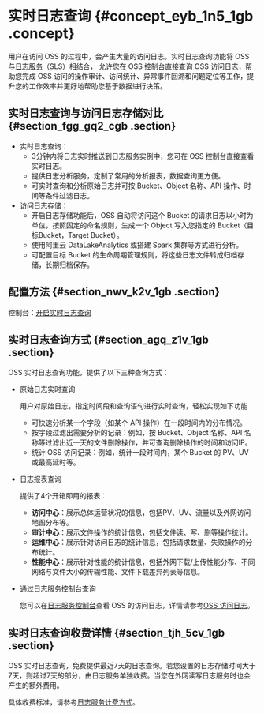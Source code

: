 # 实时日志查询 {#concept_eyb_1n5_1gb .concept}

用户在访问 OSS 的过程中，会产生大量的访问日志。实时日志查询功能将 OSS 与[日志服务](../../../../../cn.zh-CN/产品简介/什么是日志服务.md#)（SLS）相结合， 允许您在 OSS 控制台直接查询 OSS 访问日志，帮助您完成 OSS 访问的操作审计、访问统计、异常事件回溯和问题定位等工作，提升您的工作效率并更好地帮助您基于数据进行决策。

## 实时日志查询与访问日志存储对比 {#section_fgg_gq2_cgb .section}

-   实时日志查询：
    -   3分钟内将日志实时推送到日志服务实例中，您可在 OSS 控制台直接查看实时日志。
    -   提供日志分析服务，定制了常用的分析报表，数据查询更方便。
    -   可实时查询和分析原始日志并可按 Bucket、Object 名称、API 操作、时间等条件过滤日志。
-   访问日志存储：
    -   开启日志存储功能后，OSS 自动将访问这个 Bucket 的请求日志以小时为单位，按照固定的命名规则，生成一个 Object 写入您指定的 Bucket（目标Bucket，Target Bucket）。
    -   使用阿里云 DataLakeAnalytics 或搭建 Spark 集群等方式进行分析。
    -   可配置目标 Bucket 的生命周期管理规则，将这些日志文件转成归档存储，长期归档保存。

## 配置方法 {#section_nwv_k2v_1gb .section}

控制台：[开启实时日志查询](../../../../../cn.zh-CN/控制台用户指南/日志管理/实时日志查询.md#)

## 实时日志查询方式 {#section_agq_z1v_1gb .section}

OSS 实时日志查询功能，提供了以下三种查询方式：

-   原始日志实时查询

    用户对原始日志，指定时间段和查询语句进行实时查询，轻松实现如下功能：

    -   可快速分析某一个字段（如某个 API 操作）在一段时间内的分布情况。
    -   按字段过滤出需要分析的记录：例如，按 Bucket、Object 名称、API 名称等过滤出近一天的文件删除操作，并可查询删除操作的时间和访问IP。
    -   统计 OSS 访问记录：例如，统计一段时间内，某个 Bucket 的 PV、UV 或最高延时等。
-   日志报表查询

    提供了4个开箱即用的报表：

    -   **访问中心**：展示总体运营状况的信息，包括PV、UV、流量以及外网访问地图分布等。
    -   **审计中心**：展示文件操作的统计信息，包括文件读、写、删等操作统计。
    -   **运维中心**：展示针对访问日志的统计信息，包括请求数量、失败操作的分布统计。
    -   **性能中心**：展示针对性能的统计信息，包括外网下载/上传性能分布、不同网络与文件大小的传输性能、文件下载差异列表等信息。
-   通过日志服务控制台查询

    您可以在[日志服务控制台](https://sls.console.aliyun.com/)查看 OSS 的访问日志，详情请参考[OSS 访问日志](../../../../../cn.zh-CN/用户指南/云产品采集/OSS访问日志/OSS访问日志.md#)。


## 实时日志查询收费详情 {#section_tjh_5cv_1gb .section}

OSS 实时日志查询，免费提供最近7天的日志查询。若您设置的日志存储时间大于7天，则超过7天的部分，由日志服务单独收费。当您在外网读写日志服务时也会产生的额外费用。

具体收费标准，请参考[日志服务计费方式](../../../../../cn.zh-CN/产品定价/按量付费.md#)。

